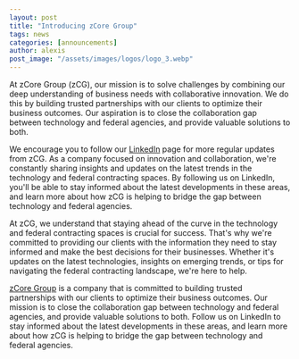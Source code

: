 ```yaml
---
layout: post
title: "Introducing zCore Group"
tags: news
categories: [announcements]
author: alexis
post_image: "/assets/images/logos/logo_3.webp"
---
```


At zCore Group (zCG), our mission is to solve challenges by combining our deep understanding of business needs with collaborative innovation. We do this by building trusted partnerships with our clients to optimize their business outcomes. Our aspiration is to close the collaboration gap between technology and federal agencies, and provide valuable solutions to both.

We encourage you to follow our [LinkedIn](https://www.linkedin.com/company/zcoregroup/) page for more regular updates from zCG. As a company focused on innovation and collaboration, we're constantly sharing insights and updates on the latest trends in the technology and federal contracting spaces. By following us on LinkedIn, you'll be able to stay informed about the latest developments in these areas, and learn more about how zCG is helping to bridge the gap between technology and federal agencies.

At zCG, we understand that staying ahead of the curve in the technology and federal contracting spaces is crucial for success. That's why we're committed to providing our clients with the information they need to stay informed and make the best decisions for their businesses. Whether it's updates on the latest technologies, insights on emerging trends, or tips for navigating the federal contracting landscape, we're here to help.

[zCore Group](https://zcoregroup.com/about/) is a company that is committed to building trusted partnerships with our clients to optimize their business outcomes. Our mission is to close the collaboration gap between technology and federal agencies, and provide valuable solutions to both. Follow us on LinkedIn to stay informed about the latest developments in these areas, and learn more about how zCG is helping to bridge the gap between technology and federal agencies.
